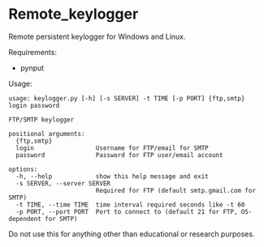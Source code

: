 # Remote_keylogger

Remote persistent keylogger for Windows and Linux.

Requirements:
- pynput

Usage:
```
usage: keylogger.py [-h] [-s SERVER] -t TIME [-p PORT] {ftp,smtp} login password

FTP/SMTP keylogger

positional arguments:
  {ftp,smtp}
  login                 Username for FTP/email for SMTP
  password              Password for FTP user/email account

options:
  -h, --help            show this help message and exit
  -s SERVER, --server SERVER
                        Required for FTP (default smtp.gmail.com for SMTP)
  -t TIME, --time TIME  time interval required seconds like -t 60
  -p PORT, --port PORT  Port to connect to (default 21 for FTP, OS-dependent for SMTP)
```

Do not use this for anything other than educational or research purposes.
